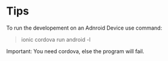 # Tips

To run the developement on an Adnroid Device use command:

> ionic cordova run android -l

Important: You need cordova, else the program will fail.
